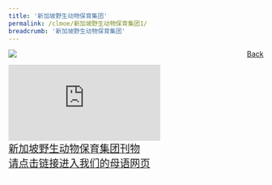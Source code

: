 ```yaml
---
title: '新加坡野生动物保育集团'
permalink: /clmoe/新加坡野生动物保育集团1/
breadcrumb: '新加坡野生动物保育集团'
---
```


<!-- Global site tag (gtag.js) - Google Ads: 726049306 -->
<script async src="https://www.googletagmanager.com/gtag/js?id=AW-726049306"></script>
<script>
  window.dataLayer = window.dataLayer || [];
  function gtag(){dataLayer.push(arguments);}
  gtag('js', new Date());

  gtag('config', 'AW-726049306');
</script>
<a href="/gallery/华文学习展示区-chinese-exhibitions-e/community-partners/" style="float:right;">Back</a>
 <img src="/images/WRS-CL.jpg"> <br/>
<div class="video-container">
  <iframe src="https://www.youtube.com/embed/xSVyWOL-Yt4" frameborder="0" allow="accelerometer; autoplay; encrypted-media; gyroscope; picture-in-picture" allowfullscreen></iframe></div>
  <a href="/mlmoe/WRS Publication PDF_Revised.pdf"><span style="font-family:KaiTi; font-size:20px;">新加坡野生动物保育集团刊物</span></a><br/>
  <a href="https://www.wrs.com.sg/en/singapore-zoo/learning-with-us/mother-tongue-language-resources.html?cmp=sg|sz|mtl|edu|visit_website|e_poster||mothertonguelanguage|mtl&utm_campaign=edu&utm_medium=visit_website&utm_source=e_poster&utm_content=mtl" target="_blank"><span style="font-family:KaiTi; font-size:20px;">请点击链接进入我们的母语网页</span></a> 

<div class="btntop"><a href="#top" style="text-decoration:none;"><span style="color:white"><b>Top</b></span></a></div>
